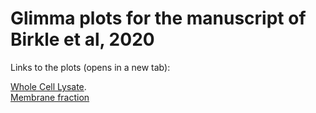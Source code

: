 # Glimma plots for the manuscript of Birkle et al, 2020
Links to the plots (opens in a new tab):

<a href="https://bit.ly/379SM6R" target="_blank">Whole Cell Lysate</a>.  
<a href="https://bit.ly/35kHHNV" target="_blank">Membrane fraction</a>

